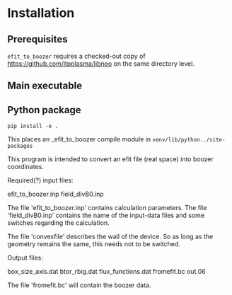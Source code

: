 # Installation

## Prerequisites
`efit_to_boozer` requires a checked-out copy of https://github.com/itpplasma/libneo on the same directory level.

## Main executable

## Python package
    pip install -e .


This places an _efit_to_boozer compile module in `venv/lib/python../site-packages`

This program is intended to convert an efit file (real space) into
boozer coordinates.

Required(?) input files:

efit_to_boozer.inp
field_divB0.inp

The file 'efit_to_boozer.inp' contains calculation parameters.
The file 'field_divB0.inp' contains the name of the input-data files and
some switches regarding the calculation.

The file 'convexfile' describes the wall of the device. So as long as
the geometry remains the same, this needs not to be switched.

Output files:

box_size_axis.dat
btor_rbig.dat
flux_functions.dat
fromefit.bc
out.06

The file 'fromefit.bc' will contain the boozer data.
